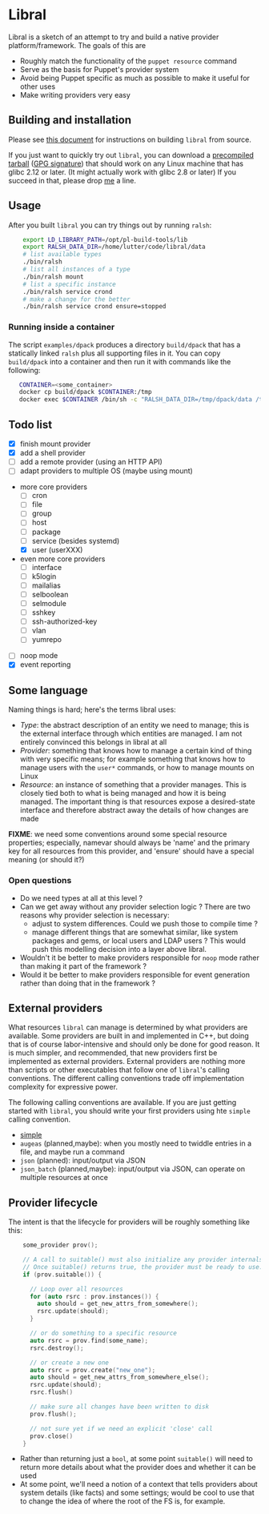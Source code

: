 # Libral

Libral is a sketch of an attempt to try and build a native provider
platform/framework. The goals of this are

* Roughly match the functionality of the `puppet resource` command
* Serve as the basis for Puppet's provider system
* Avoid being Puppet specific as much as possible to make it useful for
  other uses
* Make writing providers very easy

## Building and installation

Please see [this document](HACKING.md) for instructions on building `libral`
from source.

If you just want to quickly try out `libral`, you can download a
[precompiled tarball](http://download.augeas.net/libral/ralsh-latest.tgz)
([GPG signature](http://download.augeas.net/libral/ralsh-latest.tgz.sig))
that should work on any Linux machine that has glibc 2.12 or later. (It
might actually work with glibc 2.8 or later) If you succeed in that, please
drop [me](mailto:lutter@puppet.com) a line.

## Usage

After you built `libral` you can try things out by running `ralsh`:

```bash
    export LD_LIBRARY_PATH=/opt/pl-build-tools/lib
    export RALSH_DATA_DIR=/home/lutter/code/libral/data
    # list available types
    ./bin/ralsh
    # list all instances of a type
    ./bin/ralsh mount
    # list a specific instance
    ./bin/ralsh service crond
    # make a change for the better
    ./bin/ralsh service crond ensure=stopped
```

### Running inside a container

The script `examples/dpack` produces a directory `build/dpack` that has a
statically linked `ralsh` plus all supporting files in it. You can copy
`build/dpack` into a container and then run it with commands like the
following:

```bash
   CONTAINER=<some_container>
   docker cp build/dpack $CONTAINER:/tmp
   docker exec $CONTAINER /bin/sh -c "RALSH_DATA_DIR=/tmp/dpack/data /tmp/dpack/bin/ralsh"
```

## Todo list

- [X] finish mount provider
- [X] add a shell provider
- [ ] add a remote provider (using an HTTP API)
- [ ] adapt providers to multiple OS (maybe using mount)
- more core providers
  - [ ] cron
  - [ ] file
  - [ ] group
  - [ ] host
  - [ ] package
  - [ ] service (besides systemd)
  - [X] user (userXXX)
- even more core providers
  - [ ] interface
  - [ ] k5login
  - [ ] mailalias
  - [ ] selboolean
  - [ ] selmodule
  - [ ] sshkey
  - [ ] ssh-authorized-key
  - [ ] vlan
  - [ ] yumrepo
- [ ] noop mode
- [X] event reporting

## Some language

Naming things is hard; here's the terms libral uses:

* _Type_: the abstract description of an entity we need to manage; this is
  the external interface through which entities are managed. I am not
  entirely convinced this belongs in libral at all
* _Provider_: something that knows how to manage a certain kind of thing
  with very specific means; for example something that knows how to manage
  users with the `user*` commands, or how to manage mounts on Linux
* _Resource_: an instance of something that a provider manages. This is
  closely tied both to what is being managed and how it is being
  managed. The important thing is that resources expose a desired-state
  interface and therefore abstract away the details of how changes are made

**FIXME**: we need some conventions around some special resource
properties; especially, namevar should always be 'name' and the primary key
for all resources from this provider, and 'ensure' should have a special
meaning (or should it?)

### Open questions
- Do we need types at all at this level ?
- Can we get away without any provider selection logic ? There are two
  reasons why provider selection is necessary:
  * adjust to system differences. Could we push those to compile time ?
  * manage different things that are somewhat similar, like system packages
    and gems, or local users and LDAP users ? This would push this
    modelling decision into a layer above libral.
- Wouldn't it be better to make providers responsible for `noop` mode
  rather than making it part of the framework ?
- Would it be better to make providers responsible for event generation
  rather than doing that in the framework ?

## External providers

What resources `libral` can manage is determined by what providers are
available. Some providers are built in and implemented in C++, but doing
that is of course labor-intensive and should only be done for good
reason. It is much simpler, and recommended, that new providers first be
implemented as external providers. External providers are nothing more than
scripts or other executables that follow one of `libral`'s calling
conventions. The different calling conventions trade off implementation
complexity for expressive power.

The following calling conventions are available. If you are just getting
started with `libral`, you should write your first providers using hte
`simple` calling convention.

* [simple](doc/invoke-simple.md)
* `augeas` (planned,maybe): when you mostly need to twiddle entries in a file,
and maybe run a command
* `json` (planned): input/output via JSON
* `json_batch` (planned,maybe): input/output via JSON, can operate on multiple resources at once

## Provider lifecycle

The intent is that the lifecycle for providers will be roughly something
like this:

```cpp
    some_provider prov();

    // A call to suitable() must also initialize any provider internals.
    // Once suitable() returns true, the provider must be ready to use.
    if (prov.suitable()) {

      // Loop over all resources
      for (auto rsrc : prov.instances()) {
        auto should = get_new_attrs_from_somewhere();
        rsrc.update(should);
      }

      // or do something to a specific resource
      auto rsrc = prov.find(some_name);
      rsrc.destroy();

      // or create a new one
      auto rsrc = prov.create("new_one");
      auto should = get_new_attrs_from_somewhere_else();
      rsrc.update(should);
      rsrc.flush()

      // make sure all changes have been written to disk
      prov.flush();

      // not sure yet if we need an explicit 'close' call
      prov.close()
    }
```

* Rather than returning just a `bool`, at some point `suitable()` will need
  to return more details about what the provider does and whether it can be
  used
* At some point, we'll need a notion of a context that tells providers
  about system details (like facts) and some settings; would be cool to use
  that to change the idea of where the root of the FS is, for example.
